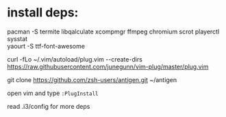 # install deps:

pacman -S termite libqalculate xcompmgr ffmpeg chromium scrot playerctl sysstat          
yaourt -S ttf-font-awesome

curl -fLo ~/.vim/autoload/plug.vim --create-dirs \
    https://raw.githubusercontent.com/junegunn/vim-plug/master/plug.vim

git clone https://github.com/zsh-users/antigen.git ~/antigen

open vim and type `:PlugInstall`

read .i3/config for more deps
